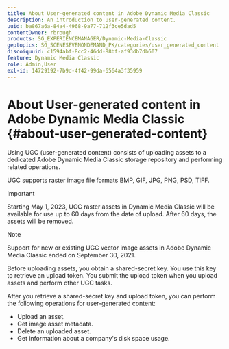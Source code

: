 ```yaml
---
title: About User-generated content in Adobe Dynamic Media Classic
description: An introduction to user-generated content.
uuid: ba867a6a-84a4-4968-9a77-712f3ce5dad5
contentOwner: rbrough
products: SG_EXPERIENCEMANAGER/Dynamic-Media-Classic
geptopics: SG_SCENESEVENONDEMAND_PK/categories/user_generated_content
discoiquuid: c1594abf-8cc2-46dd-88bf-af93db7db607
feature: Dynamic Media Classic
role: Admin,User
exl-id: 14729192-7b9d-4f42-99da-6564a3f35959
---
```

# About User-generated content in Adobe Dynamic Media Classic {#about-user-generated-content}

Using UGC (user-generated content) consists of uploading assets to a dedicated Adobe Dynamic Media Classic storage repository and performing related operations.

UGC supports raster image file formats BMP, GIF, JPG, PNG, PSD, TIFF.

>[!IMPORTANT]
>
>Starting May 1, 2023, UGC raster assets in Dynamic Media Classic will be available for use up to 60 days from the date of upload. After 60 days, the assets will be removed.

<!-- * Vector: AI, EPS (EPS files from Adobe Illustrator 2018 are not supported), PDF (only when the PDF file is previously opened and saved in Adobe Illustrator CS6) -->

>[!NOTE]
>
>Support for new or existing UGC vector image assets in Adobe Dynamic Media Classic ended on September 30, 2021.

Before uploading assets, you obtain a shared-secret key. You use this key to retrieve an upload token. You submit the upload token when you upload assets and perform other UGC tasks.

After you retrieve a shared-secret key and upload token, you can perform the following operations for user-generated content:

* Upload an asset.
* Get image asset metadata.
* Delete an uploaded asset.
* Get information about a company's disk space usage.
